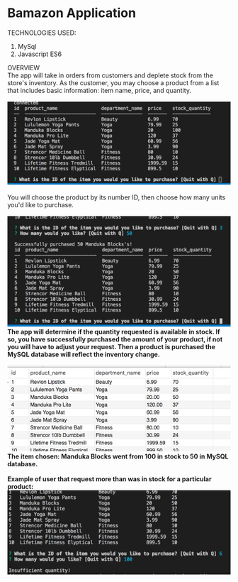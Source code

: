 # Bamazon Application

TECHNOLOGIES USED:
1. MySql
2. Javascript ES6

OVERVIEW
<br>
The app will take in orders from customers and deplete stock from the store's inventory. As the customer, you may choose a product from a list that includes basic information: item name, price, and quantity. 
<br><br>
![start](/assets/start.png)
<br><br>
You will choose the product by its number ID, then choose how many units you'd like to purchase. 
<br><br>
![quantity](/assets/quantity.png)
<br><b>
The app will determine if the quantity requested is available in stock. If so, you have successfully purchased the amount of your product, if not you will have to adjust your request. Then a product is purchased the MySQL database will reflect the inventory change. 
<br><br>
![mySQL](/assets/mysql.png)
The item chosen: Manduka Blocks went from 100 in stock to 50 in MySQL database. 
<br><br>
Example of user that request more than was in stock for a particular product:
![insufficient_inventory](/assets/insufficient.png)

